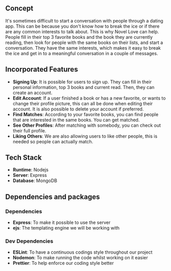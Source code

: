 ## Concept
It's sometimes difficult to start a conversation with people through a dating app. This can be because you don't know how to break the ice or if there are any common interests to talk about. This is why Novel Love can help. People fill in their top 3 favorite books and the book they are currently reading, then look for people with the same books on their lists, and start a conversation. They have the same interests, which makes it easy to break the ice and get in to a meaningful conversation in a couple of messages.

## Incorporated Features
- __Signing Up__: It is possible for users to sign up. They can fill in their personal information, top 3 books and current read. Then, they can create an account.
- __Edit Account__: If a user finished a book or has a new favorite, or wants to change their profile picture, this can all be done when editing their account. It is also possible to delete your account if preferred.
- __Find Matches__: According to your favorite books, you can find people that are interested in the same books. You can get matched.
- __See Other Profiles__: After matching with somebody, you can check out their full profile.
- __Liking Others__: We are also allowing users to like other people, this is needed so people can actually match.

## Tech Stack
- __Runtime__: Nodejs
- __Server__: Express
- __Database__: MongoDB

## Dependencies and packages

### Dependencies
- __Express__: To make it possible to use the server
- __ejs__: The templating engine we will be working with

### Dev Dependencies
- __ESLint__: To have a continuous codings style throughout our project
- __Nodemon__: To make running the code whilst working on it easier
- __Prettier__: To help enforce our coding style better
